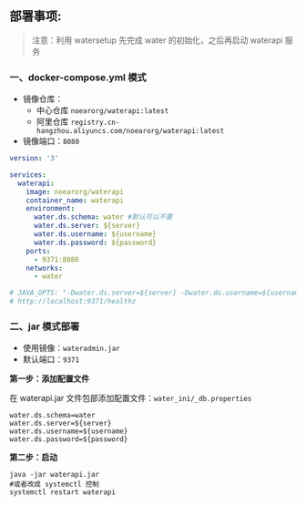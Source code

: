 
## 部署事项:

> 注意：利用 watersetup 先完成 water 的初始化，之后再启动 waterapi 服务


### 一、docker-compose.yml 模式

* 镜像仓库：
    * 中心仓库 `noearorg/waterapi:latest`
    * 阿里仓库 `registry.cn-hangzhou.aliyuncs.com/noearorg/waterapi:latest`
* 镜像端口：`8080`

```yaml
version: '3'

services:
  waterapi:
    image: noearorg/waterapi
    container_name: waterapi
    environment:
      water.ds.schema: water #默认可以不要
      water.ds.server: ${server}
      water.ds.username: ${username}
      water.ds.password: ${password}
    ports:
      - 9371:8080
    networks:
      - water

# JAVA_OPTS: "-Dwater.ds.server=${server} -Dwater.ds.username=${username} -Dwater.ds.password=${password}"
# http://localhost:9371/healthz

```


### 二、jar 模式部署

* 使用镜像：`wateradmin.jar`
* 默认端口：`9371`


**第一步：添加配置文件**

在 waterapi.jar 文件包部添加配置文件：`water_ini/_db.properties`

```properties
water.ds.schema=water
water.ds.server=${server}
water.ds.username=${username}
water.ds.password=${password}
```

**第二步：启动**

```shell
java -jar waterapi.jar
#或者改成 systemctl 控制
systemctl restart waterapi
```






